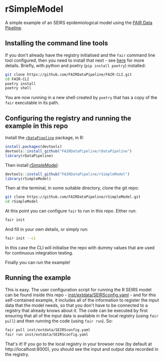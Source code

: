 # rSimpleModel

A simple example of an SEIRS epidemiological model using the [FAIR Data Pipeline](https://fairdatapipeline.github.io).

## Installing the command line tools

If you don't already have the registry initialised and the `fair` command line tool configured, then you need to install that next - see [here](https://github.com/FAIRDataPipeline/FAIR-CLI#installation) for more details. Briefly, with python and poetry (`pip install poetry`) installed:


```sh
git clone https://github.com/FAIRDataPipeline/FAIR-CLI.git
cd FAIR-CLI
poetry install
poetry shell
```

You are now running in a new shell created by `poetry` that has a copy of the `fair` executable in its path.

## Configuring the registry and running the example in this repo

Install the [`rDataPipeline`](https://github.com/FAIRDataPipeline/rDataPipeline) package, in R:

```R
install.packages(devtools)
devtools::install_github("FAIRDataPipeline/rDataPipeline")
library(rDataPipeline)
```

Then install [rSimpleModel](https://github.com/FAIRDataPipeline/rSimpleModel):

```R
devtools::install_github("FAIRDataPipeline/rSimpleModel")
library(rSimpleModel)
```

Then at the terminal, in some suitable directory, clone the git repo:

```sh
git clone https://github.com/FAIRDataPipeline/rSimpleModel.git
cd rSimpleModel
```

At this point you can configure `fair` to run in this repo. Either run:

```sh
fair init
```

And fill in your own details, or simply run:

```sh
fair init --ci
```

In this case the CLI will initialise the repo with dummy values that are used for continuous integration testing.

Finally you can run the example!

## Running the example

This is easy. The user configuration script for running the R SEIRS model can be found inside this repo - [inst/extdata/SEIRSconfig.yaml](https://raw.githubusercontent.com/FAIRDataPipeline/rSimpleModel/main/inst/extdata/SEIRSconfig.yaml) - and for this self-contained example, it includes all of the information to register the input data that the model needs, so that you don't have to be connected to a registry that already knows about it. The code can be executed by first ensuring that all of the input data is available in the local registry (using `fair pull`) and then running the code (using `fair run`). So:

```sh
fair pull inst/extdata/SEIRSconfig.yaml
fair run inst/extdata/SEIRSconfig.yaml
```

That's it! If you go to the local registry in your browser now (by default at http://localhost:8000), you should see the input and output data recorded in the registry.
